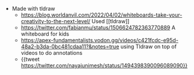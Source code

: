 - Made with tldraw
	- https://blog.worldanvil.com/2022/04/02/whiteboards-take-your-creativity-to-the-next-level/ Used [[tldraw]]
	- https://twitter.com/fabianmu/status/1506624782363770889 A whiteboard for kids
	- https://apex-fundamentalists.vodon.gg/videos/c421fcdc-e95d-48a2-b3da-0bc481cdaa11?&notes=true using Tldraw on top of videos to do annotations
	- {{tweet https://twitter.com/nayajunimesh/status/1494398390096089090}}